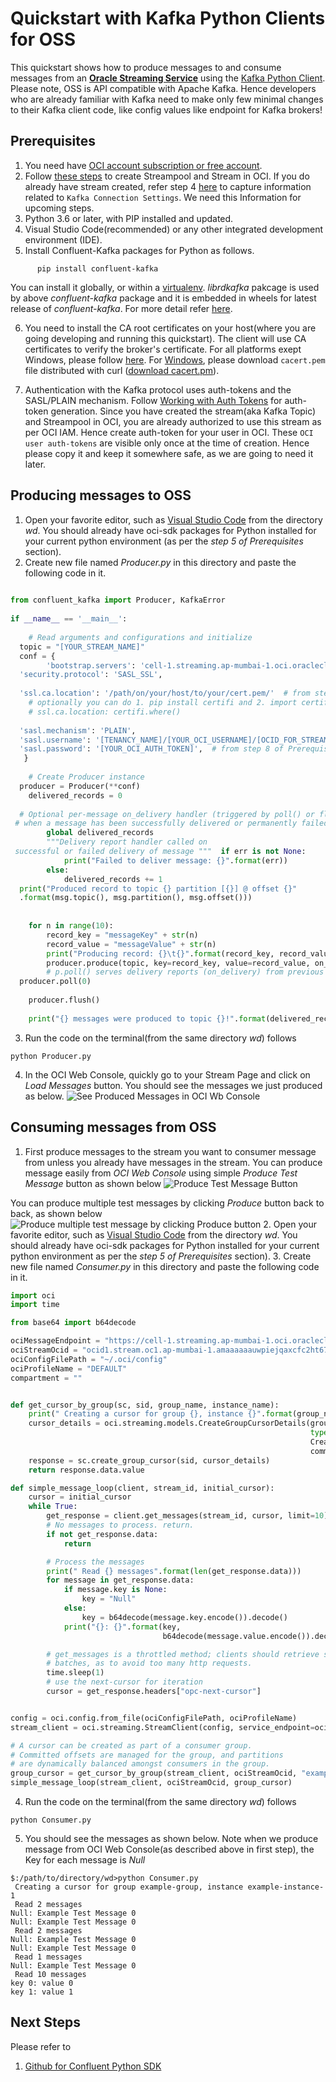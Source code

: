 

# Quickstart with Kafka Python Clients for OSS

This quickstart shows how to produce messages to and consume messages from an [**Oracle Streaming Service**](https://docs.oracle.com/en-us/iaas/Content/Streaming/Concepts/streamingoverview.htm) using the [Kafka Python Client](https://docs.confluent.io/clients-confluent-kafka-python/current/overview.html). Please note, OSS is API compatible with Apache Kafka. Hence developers who are already familiar with Kafka need to make only few minimal changes to their Kafka client code, like config values like endpoint for Kafka brokers!

## Prerequisites

1. You need have [OCI account subscription or free account](https://www.oracle.com/cloud/free/). 
2. Follow  [these steps](https://github.com/mayur-oci/OssJs/blob/main/JavaScript/CreateStream.md)  to create Streampool and Stream in OCI. If you do already have stream created, refer step 4  [here](https://github.com/mayur-oci/OssJs/blob/main/JavaScript/CreateStream.md)  to capture information related to  `Kafka Connection Settings`. We need this Information for upcoming steps.
3. Python 3.6 or later, with PIP installed and updated.
4. Visual Studio Code(recommended) or any other integrated development environment (IDE).
5. Install Confluent-Kafka packages for Python as follows. 
```
      pip install confluent-kafka
```
You can install it globally, or within a [virtualenv](https://docs.python.org/3/library/venv.html). 
*librdkafka* pakcage is used by above *confluent-kafka* package and it is embedded in wheels for latest release of *confluent-kafka*. For more detail refer [here](https://github.com/confluentinc/confluent-kafka-python/blob/master/README.md#prerequisites).

6. You need to install the CA root certificates on your host(where you are going developing and running this quickstart). The client will use CA certificates to verify the broker's certificate. For all platforms exept Windows, please follow [here](https://docs.confluent.io/platform/current/tutorials/examples/clients/docs/python.html#configure-ssl-trust-store). For [Windows](https://docs.confluent.io/platform/current/tutorials/examples/clients/docs/csharp.html#prerequisites), please download `cacert.pem` file distributed with curl ([download cacert.pm](https://curl.haxx.se/ca/cacert.pem)). 

8.  Authentication with the Kafka protocol uses auth-tokens and the SASL/PLAIN mechanism. Follow  [Working with Auth Tokens](https://docs.oracle.com/en-us/iaas/Content/Identity/Tasks/managingcredentials.htm#Working)  for auth-token generation. Since you have created the stream(aka Kafka Topic) and Streampool in OCI, you are already authorized to use this stream as per OCI IAM. Hence create auth-token for your user in OCI. These  `OCI user auth-tokens`  are visible only once at the time of creation. Hence please copy it and keep it somewhere safe, as we are going to need it later.

## Producing messages to OSS
1. Open your favorite editor, such as [Visual Studio Code](https://code.visualstudio.com) from the directory *wd*. You should already have oci-sdk packages for Python installed for your current python environment (as per the *step 5 of Prerequisites* section).
2. Create new file named *Producer.py* in this directory and paste the following code in it.
```Python
 
from confluent_kafka import Producer, KafkaError  
  
if __name__ == '__main__':  
  
    # Read arguments and configurations and initialize  
  topic = "[YOUR_STREAM_NAME]"  
  conf = {  
        'bootstrap.servers': 'cell-1.streaming.ap-mumbai-1.oci.oraclecloud.com:9092', # replace  
  'security.protocol': 'SASL_SSL',  
  
  'ssl.ca.location': '/path/on/your/host/to/your/cert.pem/'  # from step 6 of Prerequisites section
    # optionally you can do 1. pip install certifi and 2. import certifi
    # ssl.ca.location: certifi.where()
  
  'sasl.mechanism': 'PLAIN',  
  'sasl.username': '[TENANCY_NAME]/[YOUR_OCI_USERNAME]/[OCID_FOR_STREAMPOOL]',  # from step 2 of Prerequisites section
  'sasl.password': '[YOUR_OCI_AUTH_TOKEN]',  # from step 8 of Prerequisites section
   }  
  
    # Create Producer instance  
  producer = Producer(**conf)  
    delivered_records = 0  
  
  # Optional per-message on_delivery handler (triggered by poll() or flush())  
 # when a message has been successfully delivered or permanently failed delivery after retries.  def acked(err, msg):  
        global delivered_records  
        """Delivery report handler called on  
 successful or failed delivery of message """  if err is not None:  
            print("Failed to deliver message: {}".format(err))  
        else:  
            delivered_records += 1  
  print("Produced record to topic {} partition [{}] @ offset {}"  
  .format(msg.topic(), msg.partition(), msg.offset()))  
  
  
    for n in range(10):  
        record_key = "messageKey" + str(n)  
        record_value = "messageValue" + str(n)  
        print("Producing record: {}\t{}".format(record_key, record_value))  
        producer.produce(topic, key=record_key, value=record_value, on_delivery=acked)  
        # p.poll() serves delivery reports (on_delivery) from previous produce() calls.  
  producer.poll(0)  
  
    producer.flush()  
  
    print("{} messages were produced to topic {}!".format(delivered_records, topic))
```
3.   Run the code on the terminal(from the same directory *wd*) follows 
```
python Producer.py
```
4. In the OCI Web Console, quickly go to your Stream Page and click on *Load Messages* button. You should see the messages we just produced as below.
![See Produced Messages in OCI Wb Console](https://github.com/mayur-oci/OssJs/blob/main/JavaScript/StreamExampleLoadMessages.png?raw=true)

  
## Consuming messages from OSS
1. First produce messages to the stream you want to consumer message from unless you already have messages in the stream. You can produce message easily from *OCI Web Console* using simple *Produce Test Message* button as shown below
![Produce Test Message Button](https://github.com/mayur-oci/OssJs/blob/main/JavaScript/ProduceButton.png?raw=true)
 
 You can produce multiple test messages by clicking *Produce* button back to back, as shown below
![Produce multiple test message by clicking Produce button](https://github.com/mayur-oci/OssJs/blob/main/JavaScript/ActualProduceMessagePopUp.png?raw=true)
2. Open your favorite editor, such as [Visual Studio Code](https://code.visualstudio.com) from the directory *wd*. You should already have oci-sdk packages for Python installed for your current python environment as per the *step 5 of Prerequisites* section).
3. Create new file named *Consumer.py* in this directory and paste the following code in it.
```Python
import oci
import time

from base64 import b64decode

ociMessageEndpoint = "https://cell-1.streaming.ap-mumbai-1.oci.oraclecloud.com"
ociStreamOcid = "ocid1.stream.oc1.ap-mumbai-1.amaaaaaauwpiejqaxcfc2ht67wwohfg7mxcstfkh2kp3hweeenb3zxtr5khq"
ociConfigFilePath = "~/.oci/config"
ociProfileName = "DEFAULT"
compartment = ""


def get_cursor_by_group(sc, sid, group_name, instance_name):
    print(" Creating a cursor for group {}, instance {}".format(group_name, instance_name))
    cursor_details = oci.streaming.models.CreateGroupCursorDetails(group_name=group_name, instance_name=instance_name,
                                                                   type=oci.streaming.models.
                                                                   CreateGroupCursorDetails.TYPE_TRIM_HORIZON,
                                                                   commit_on_get=True)
    response = sc.create_group_cursor(sid, cursor_details)
    return response.data.value

def simple_message_loop(client, stream_id, initial_cursor):
    cursor = initial_cursor
    while True:
        get_response = client.get_messages(stream_id, cursor, limit=10)
        # No messages to process. return.
        if not get_response.data:
            return

        # Process the messages
        print(" Read {} messages".format(len(get_response.data)))
        for message in get_response.data:
            if message.key is None:
                key = "Null"
            else:
                key = b64decode(message.key.encode()).decode()
            print("{}: {}".format(key,
                                  b64decode(message.value.encode()).decode()))

        # get_messages is a throttled method; clients should retrieve sufficiently large message
        # batches, as to avoid too many http requests.
        time.sleep(1)
        # use the next-cursor for iteration
        cursor = get_response.headers["opc-next-cursor"]


config = oci.config.from_file(ociConfigFilePath, ociProfileName)
stream_client = oci.streaming.StreamClient(config, service_endpoint=ociMessageEndpoint)

# A cursor can be created as part of a consumer group.
# Committed offsets are managed for the group, and partitions
# are dynamically balanced amongst consumers in the group.
group_cursor = get_cursor_by_group(stream_client, ociStreamOcid, "example-group", "example-instance-1")
simple_message_loop(stream_client, ociStreamOcid, group_cursor)

```
4. Run the code on the terminal(from the same directory *wd*) follows 
```
python Consumer.py
```
5. You should see the messages as shown below. Note when we produce message from OCI Web Console(as described above in first step), the Key for each message is *Null*
```
$:/path/to/directory/wd>python Consumer.py 
 Creating a cursor for group example-group, instance example-instance-1
 Read 2 messages
Null: Example Test Message 0
Null: Example Test Message 0
 Read 2 messages
Null: Example Test Message 0
Null: Example Test Message 0
 Read 1 messages
Null: Example Test Message 0
 Read 10 messages
key 0: value 0
key 1: value 1

```

## Next Steps
Please refer to

 1. [Github for Confluent Python SDK](https://github.com/confluentinc/confluent-kafka-python)
